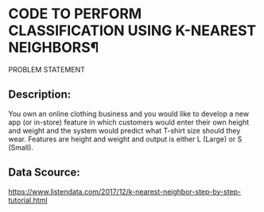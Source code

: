 # CODE TO PERFORM CLASSIFICATION USING K-NEAREST NEIGHBORS¶
PROBLEM STATEMENT

## Description: 
You own an online clothing business and you would like to develop a new app (or in-store) feature in which customers would enter their own height and weight and the system would predict what T-shirt size should they wear. Features are height and weight and output is either L (Large) or S (Small).

## Data Scource:
https://www.listendata.com/2017/12/k-nearest-neighbor-step-by-step-tutorial.html
